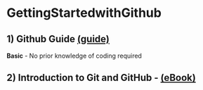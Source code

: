# GettingStartedwithGithub


## 1) Github Guide [(guide)](https://docs.github.com/en/get-started/quickstart/hello-world)
**Basic** - No prior knowledge of coding required

## 2) Introduction to Git and GitHub - [(eBook)](https://github.com/bobbyiliev/introduction-to-git-and-github-ebook#-download)
